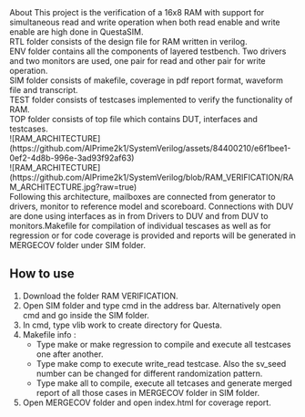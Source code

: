 </h2>About</h2>
This project is the verification of a 16x8 RAM with support for simultaneous read and write operation when both read enable and write enable are high done in QuestaSIM.</br>
RTL folder consists of the design file for RAM written in verilog.<br>
ENV folder contains all the components of layered testbench. Two drivers and two monitors are used, one pair for read and other pair for write operation.</br>
SIM folder consists of makefile, coverage in pdf report format, waveform file and transcript.</br>
TEST folder consists of testcases implemented to verify the functionality of RAM.</br>
TOP folder consists of top file which contains DUT, interfaces and testcases.</br>
![RAM_ARCHITECTURE](https://github.com/AlPrime2k1/SystemVerilog/assets/84400210/e6f1bee1-0ef2-4d8b-996e-3ad93f92af63) <br>
![RAM_ARCHITECTURE](https://github.com/AlPrime2k1/SystemVerilog/blob/RAM_VERIFICATION/RAM_ARCHITECTURE.jpg?raw=true) <BR>
Following this architecture, mailboxes are connected from generator to drivers, monitor to reference model and scoreboard. Connections with DUV are done using interfaces as in from Drivers to DUV and from DUV to monitors.Makefile for compilation of individual tescases as well as for regression or for code coverage is provided and reports will be generated in MERGECOV folder under SIM folder.

<h2>How to use</h2>
<ol>
  <li> Download the folder RAM VERIFICATION.
  <li> Open SIM folder and type cmd in the address bar. Alternatively open cmd and go inside the SIM folder.
  <li> In cmd, type vlib work to create directory for Questa.
  <li> Makefile info : <ul>
    <li> Type make or make regression to compile and execute all testcases one after another.
    <li> Type make comp to execute write_read testcase. Also the sv_seed number can be changed for different randomization pattern.
    <li> Type make all to compile, execute all tetcases and generate merged report of all those cases in MERGECOV folder in SIM folder. 
    </ul>
  <li> Open MERGECOV folder and open index.html for coverage report.
    </ol>
 
